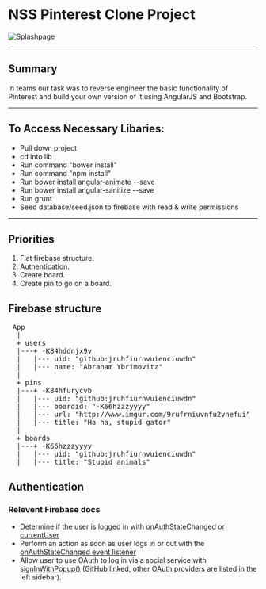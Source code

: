 # NSS Pinterest Clone Project

![Splashpage]()

<hr>

## Summary

In teams our task was to reverse engineer the basic functionality of Pinterest and build your own version of it using AngularJS and Bootstrap.

<hr>

## To Access Necessary Libaries:
 - Pull down project
 - cd into lib
 - Run command "bower install"
 - Run command "npm install"
 - Run bower install angular-animate --save
 - Run bower install angular-sanitize --save
 - Run grunt
 - Seed database/seed.json to firebase with read & write permissions

<hr>

## Priorities

1. Flat firebase structure.
2. Authentication.
3. Create board.
4. Create pin to go on a board.

## Firebase structure

<pre>
 App
  |
  + users
  |---+ -K84hddnjx9v
  |   |--- uid: "github:jruhfiurnvuienciuwdn"
  |   |--- name: "Abraham Ybrimovitz"
  |
  + pins
  |---+ -K84hfurycvb
  |   |--- uid: "github:jruhfiurnvuienciuwdn"
  |   |--- boardid: "-K66hzzzyyyy"
  |   |--- url: "http://www.imgur.com/9rufrniuvnfu2vnefui"
  |   |--- title: "Ha ha, stupid gator"
  |
  + boards
  |---+ -K66hzzzyyyy
  |   |--- uid: "github:jruhfiurnvuienciuwdn"
  |   |--- title: "Stupid animals"
</pre>

## Authentication

### Relevent Firebase docs

+ Determine if the user is logged in with [onAuthStateChanged or currentUser](https://firebase.google.com/docs/auth/web/manage-users#get_the_currently_signed-in_user)
+ Perform an action as soon as user logs in or out with the [onAuthStateChanged event listener](https://firebase.google.com/docs/auth/web/manage-users#get_the_currently_signed-in_user)
+ Allow user to use OAuth to log in via a social service with [signInWithPopup()](https://firebase.google.com/docs/auth/web/github-auth#handle_the_sign-in_flow_with_the_firebase_sdk) (GitHub linked, other OAuth providers are listed in the left sidebar).